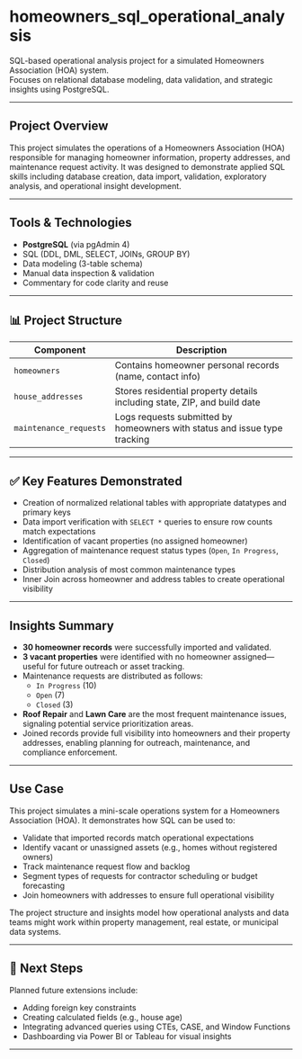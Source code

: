 # homeowners_sql_operational_analysis

SQL-based operational analysis project for a simulated Homeowners Association (HOA) system.  
Focuses on relational database modeling, data validation, and strategic insights using PostgreSQL.

---

## Project Overview

This project simulates the operations of a Homeowners Association (HOA) responsible for managing homeowner information, property addresses, and maintenance request activity. It was designed to demonstrate applied SQL skills including database creation, data import, validation, exploratory analysis, and operational insight development.

---

## Tools & Technologies

- **PostgreSQL** (via pgAdmin 4)
- SQL (DDL, DML, SELECT, JOINs, GROUP BY)
- Data modeling (3-table schema)
- Manual data inspection & validation
- Commentary for code clarity and reuse

---

## 📊 Project Structure

| Component               | Description                                                                 |
|------------------------|-----------------------------------------------------------------------------|
| `homeowners`           | Contains homeowner personal records (name, contact info)                    |
| `house_addresses`      | Stores residential property details including state, ZIP, and build date    |
| `maintenance_requests` | Logs requests submitted by homeowners with status and issue type tracking   |

---

## ✅ Key Features Demonstrated

- Creation of normalized relational tables with appropriate datatypes and primary keys
- Data import verification with `SELECT *` queries to ensure row counts match expectations
- Identification of vacant properties (no assigned homeowner)
- Aggregation of maintenance request status types (`Open`, `In Progress`, `Closed`)
- Distribution analysis of most common maintenance types
- Inner Join across homeowner and address tables to create operational visibility

---

## Insights Summary

- **30 homeowner records** were successfully imported and validated.
- **3 vacant properties** were identified with no homeowner assigned—useful for future outreach or asset tracking.
- Maintenance requests are distributed as follows:
  - `In Progress` (10)
  - `Open` (7)
  - `Closed` (3)
- **Roof Repair** and **Lawn Care** are the most frequent maintenance issues, signaling potential service prioritization areas.
- Joined records provide full visibility into homeowners and their property addresses, enabling planning for outreach, maintenance, and compliance enforcement.

---

## Use Case

This project simulates a mini-scale operations system for a Homeowners Association (HOA). It demonstrates how SQL can be used to:
- Validate that imported records match operational expectations
- Identify vacant or unassigned assets (e.g., homes without registered owners)
- Track maintenance request flow and backlog
- Segment types of requests for contractor scheduling or budget forecasting
- Join homeowners with addresses to ensure full operational visibility

The project structure and insights model how operational analysts and data teams might work within property management, real estate, or municipal data systems.

---

## 📁 Next Steps

Planned future extensions include:
- Adding foreign key constraints
- Creating calculated fields (e.g., house age)
- Integrating advanced queries using CTEs, CASE, and Window Functions
- Dashboarding via Power BI or Tableau for visual insights

---


